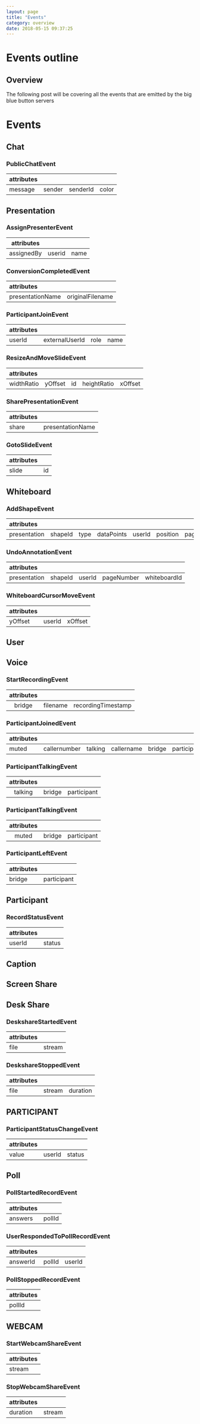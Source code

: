 ```yaml
---
layout: page
title: "Events"
category: overview
date: 2018-05-15 09:37:25
---
```


# Events outline


## Overview

The following post will be covering all the events that are emitted by the big blue button servers

# Events

## Chat

### **PublicChatEvent**

| attributes|              |            |           |
| :--------|:------------:| :---------:| :--------:|
|  message  | sender | senderId    | color|


## Presentation

### **AssignPresenterEvent**

| attributes|              | |
| --------|:------------:| -----:
|  assignedBy  | userid | name

### **ConversionCompletedEvent**

| attributes|              |
| :--------|:------------:|
|  presentationName  | originalFilename | 

### **ParticipantJoinEvent**

| attributes|              |            |           |
| :--------|:------------:| :---------:| :--------:|
|  userId  | externalUserId | role    | name|


### **ResizeAndMoveSlideEvent**

| attributes|              |            |           |       |
| :--------|:------------:| :---------:| :--------:|:-----:|
|  widthRatio  | yOffset | id    | heightRatio|xOffset |


### **SharePresentationEvent**

| attributes|              |
| :--------|:------------:|
|  share  | presentationName |



### **GotoSlideEvent**

| attributes|              |
| :--------|:------------:|
|  slide  | id |


## Whiteboard

### **AddShapeEvent**

| attributes|              |            |           |       |           |           |           |           |           |           |           |
| :--------|:------------:| :---------:| :--------:|:-----:| :---------:| :---------:| :---------:| :---------:| :---------:| :---------:| :---------:|
|  presentation  | shapeId | type    | dataPoints|userId |position| pageNumber| status| whiteboardId| id| thickness| color| 

### **UndoAnnotationEvent**

| attributes|              |            |           | |
| :--------|:------------:| :---------:| :--------:|:-----:|
|  presentation  | shapeId | userId    | pageNumber|whiteboardId |


### **WhiteboardCursorMoveEvent**

| attributes|              |            |
| :--------|:------------:| :---------| 
|  yOffset  | userId | xOffset |

## User


## Voice

### **StartRecordingEvent**

| attributes|              |                       | 
| :--------: |:------------:| :--------------------:|
|  bridge   | filename     | recordingTimestamp    |

### **ParticipantJoinedEvent**

| attributes|              |            |           |       |           |
| :--------|:------------:| :---------:| :--------:|:-----:| ---------:|
|  muted  | callernumber | talking    | callername|bridge |participant|


### **ParticipantTalkingEvent**

| attributes|              |                       | 
| :--------: |:------------:| :--------------------:|
|  talking   | bridge     | participant    |

### **ParticipantTalkingEvent**

| attributes|              |                       | 
| :--------: |:------------:| :--------------------:|
|  muted   | bridge     | participant    |

### **ParticipantLeftEvent**

| attributes|              |
| --------|:------------:| 
|  bridge  | participant | 

## Participant 

### **RecordStatusEvent**

| attributes|              |
| --------|:------------:| 
|  userId  | status | 

## Caption 


## Screen Share 

## Desk Share

### **DeskshareStartedEvent**

| attributes| |
| :--------| :--------: |
|  file  | stream | 

### **DeskshareStoppedEvent**

| attributes| | |
| :--------| :--------: |:------: |
|  file  | stream | duration

## PARTICIPANT

### **ParticipantStatusChangeEvent**

| attributes| | |
| :--------| :--------: |:------: |
|  value  | userId | status

## Poll

### **PollStartedRecordEvent**

| attributes|              | 
| :--------|:------------:| 
|  answers  | pollId |

### **UserRespondedToPollRecordEvent**

| attributes|              | |
| :--------|:------------:| :-----:|
|  answerId  | pollId |userId |

### **PollStoppedRecordEvent**

| attributes|
| :--------|
|  pollId  |

## WEBCAM

### **StartWebcamShareEvent**

| attributes|
| :--------|
|  stream  |


### **StopWebcamShareEvent**

| attributes|              | 
| :--------|:------------:| 
|  duration  | stream |